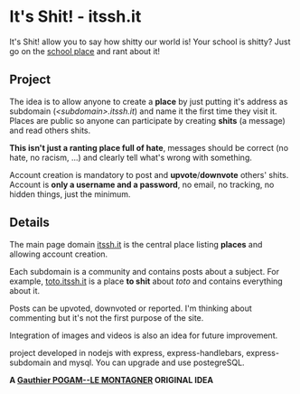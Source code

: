 # It's Shit! - itssh.it

It's Shit! allow you to say how shitty our world is! Your school is shitty? Just go on the [school place](http://school.itssh.it/) and rant about it!

## Project

 The idea is to allow anyone to create a **place** by just putting it's address as subdomain (*\<subdomain\>.itssh.it*) and name it the first time they visit it. Places are public so anyone can participate by creating **shits** (a message) and read others shits.
 
  **This isn't just a ranting place full of hate**, messages should be correct (no hate, no racism, ...) and clearly tell what's wrong with something.
  
  Account creation is mandatory to post and **upvote**/**downvote** others' shits. Account is **only a username and a password**, no email, no tracking, no hidden things, just the minimum.
  
  ## Details
  
  The main page domain [itssh.it](http://itssh.it) is the central place listing **places** and allowing account creation.
  
  Each subdomain is a community and contains posts about a subject. For example, [toto.itssh.it](http://toto.itssh.it) is a place **to shit** about *toto* and contains everything about it.
  
  Posts can be upvoted, downvoted or reported. I'm thinking about commenting but it's not the first purpose of the site.
  
  Integration of images and videos is also an idea for future improvement.
  
  project developed in nodejs with express, express-handlebars, express-subdomain and mysql. You can upgrade and use postegreSQL.
  
  **A [Gauthier POGAM--LE MONTAGNER](https://github.com/GauthierPLM) ORIGINAL IDEA**